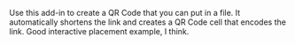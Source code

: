Use this add-in to create a QR Code that you can put in a file. It automatically shortens the link and creates a QR Code cell that encodes the link. Good interactive placement example, I think.
